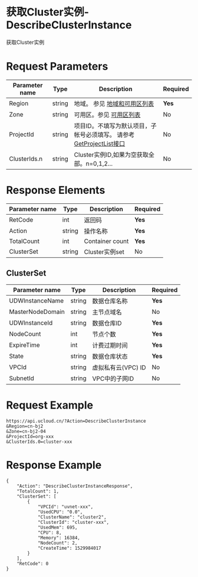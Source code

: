 # 获取Cluster实例-DescribeClusterInstance

获取Cluster实例

# Request Parameters
|Parameter name|Type|Description|Required|
|---|---|---|---|
|Region|string|地域。 参见 [地域和可用区列表](api/summary/regionlist)|**Yes**|
|Zone|string|可用区。参见 [可用区列表](api/summary/regionlist)|No|
|ProjectId|string|项目ID。不填写为默认项目，子帐号必须填写。 请参考[GetProjectList接口](api/summary/get_project_list)|No|
|ClusterIds.n|string|Cluster实例ID,如果为空获取全部。n=0,1,2...|No|

# Response Elements
|Parameter name|Type|Description|Required|
|---|---|---|---|
|RetCode|int|返回码|**Yes**|
|Action|string|操作名称|**Yes**|
|TotalCount|int|Container count|**Yes**|
|ClusterSet|string|Cluster实例set|No|

## ClusterSet
|Parameter name|Type|Description|Required|
|---|---|---|---|
|UDWInstanceName|string|数据仓库名称|**Yes**|
|MasterNodeDomain|string|主节点域名|No|
|UDWInstanceId|string|数据仓库ID|**Yes**|
|NodeCount|int|节点个数|**Yes**|
|ExpireTime|int|计费过期时间|**Yes**|
|State|string|数据仓库状态|**Yes**|
|VPCId|string|虚拟私有云(VPC) ID|No|
|SubnetId|string|VPC中的子网ID|No|

# Request Example
```
https://api.ucloud.cn/?Action=DescribeClusterInstance
&Region=cn-bj2
&Zone=cn-bj2-04
&ProjectId=org-xxx
&ClusterIds.0=cluster-xxx
```

# Response Example
```
{
    "Action": "DescribeClusterInstanceResponse", 
    "TotalCount": 1, 
    "ClusterSet": [
        {
            "VPCId": "uvnet-xxx", 
            "UsedCPU": "0.0", 
            "ClusterName": "cluster2", 
            "ClusterId": "cluster-xxx", 
            "UsedMem": 695, 
            "CPU": 8, 
            "Memory": 16384, 
            "NodeCount": 2, 
            "CreateTime": 1529984017
        }
    ], 
    "RetCode": 0
}
```

